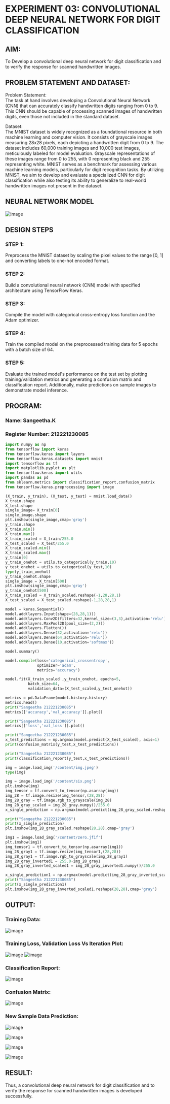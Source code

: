 # EXPERIMENT 03: CONVOLUTIONAL DEEP NEURAL NETWORK FOR DIGIT CLASSIFICATION
## AIM:
To Develop a convolutional deep neural network for digit classification and to verify the response for scanned handwritten images.
## PROBLEM STATEMENT AND DATASET:
Problem Statement:<br/>
The task at hand involves developing a Convolutional Neural Network (CNN) that can accurately classify handwritten digits ranging from 0 to 9. This CNN should be capable of processing scanned images of handwritten digits, even those not included in the standard dataset.

Dataset:<br/>
The MNIST dataset is widely recognized as a foundational resource in both machine learning and computer vision. It consists of grayscale images measuring 28x28 pixels, each depicting a handwritten digit from 0 to 9. The dataset includes 60,000 training images and 10,000 test images, meticulously labeled for model evaluation. Grayscale representations of these images range from 0 to 255, with 0 representing black and 255 representing white. MNIST serves as a benchmark for assessing various machine learning models, particularly for digit recognition tasks. By utilizing MNIST, we aim to develop and evaluate a specialized CNN for digit classification while also testing its ability to generalize to real-world handwritten images not present in the dataset.

## NEURAL NETWORK MODEL
![image](https://github.com/Rithigasri/mnist-classification/assets/93427256/ee4daf29-1167-4f33-8c24-8851a8ef812c)


## DESIGN STEPS
### STEP 1:
Preprocess the MNIST dataset by scaling the pixel values to the range [0, 1] and converting labels to one-hot encoded format.
### STEP 2:
Build a convolutional neural network (CNN) model with specified architecture using TensorFlow Keras.
### STEP 3:
Compile the model with categorical cross-entropy loss function and the Adam optimizer.
### STEP 4:
Train the compiled model on the preprocessed training data for 5 epochs with a batch size of 64.
### STEP 5:
Evaluate the trained model's performance on the test set by plotting training/validation metrics and generating a confusion matrix and classification report. Additionally, make predictions on sample images to demonstrate model inference.

## PROGRAM:
### Name: Sangeetha.K
### Register Number: 212221230085
```python
import numpy as np
from tensorflow import keras
from tensorflow.keras import layers
from tensorflow.keras.datasets import mnist
import tensorflow as tf
import matplotlib.pyplot as plt
from tensorflow.keras import utils
import pandas as pd
from sklearn.metrics import classification_report,confusion_matrix
from tensorflow.keras.preprocessing import image

(X_train, y_train), (X_test, y_test) = mnist.load_data()
X_train.shape
X_test.shape
single_image= X_train[0]
single_image.shape
plt.imshow(single_image,cmap='gray')
y_train.shape
X_train.min()
X_train.max()
X_train_scaled = X_train/255.0
X_test_scaled = X_test/255.0
X_train_scaled.min()
X_train_scaled.max()
y_train[0]
y_train_onehot = utils.to_categorical(y_train,10)
y_test_onehot = utils.to_categorical(y_test,10)
type(y_train_onehot)
y_train_onehot.shape
single_image = X_train[500]
plt.imshow(single_image,cmap='gray')
y_train_onehot[500]
X_train_scaled = X_train_scaled.reshape(-1,28,28,1)
X_test_scaled = X_test_scaled.reshape(-1,28,28,1)

model = keras.Sequential()
model.add(layers.Input(shape=(28,28,1)))
model.add(layers.Conv2D(filters=32,kernel_size=(3,3),activation='relu'))
model.add(layers.MaxPool2D(pool_size=(2,2)))
model.add(layers.Flatten())
model.add(layers.Dense(32,activation='relu'))
model.add(layers.Dense(64,activation='relu'))
model.add(layers.Dense(10,activation='softmax'))

model.summary()

model.compile(loss='categorical_crossentropy',
              optimizer='adam',
              metrics='accuracy')

model.fit(X_train_scaled ,y_train_onehot, epochs=5,
          batch_size=64,
          validation_data=(X_test_scaled,y_test_onehot))

metrics = pd.DataFrame(model.history.history)
metrics.head()
print("Sangeetha 212221230085")
metrics[['accuracy','val_accuracy']].plot()

print("Sangeetha 212221230085")
metrics[['loss','val_loss']].plot()

print("Sangeetha 212221230085")
x_test_predictions = np.argmax(model.predict(X_test_scaled), axis=1)
print(confusion_matrix(y_test,x_test_predictions))

print("Sangeetha 212221230085")
print(classification_report(y_test,x_test_predictions))

img = image.load_img('/content/img.jpeg')
type(img)

img = image.load_img('/content/six.png')
plt.imshow(img)
img_tensor = tf.convert_to_tensor(np.asarray(img))
img_28 = tf.image.resize(img_tensor,(28,28))
img_28_gray = tf.image.rgb_to_grayscale(img_28)
img_28_gray_scaled = img_28_gray.numpy()/255.0
x_single_prediction = np.argmax(model.predict(img_28_gray_scaled.reshape(1,28,28,1)),axis=1)

print("Sangeetha 212221230085")
print(x_single_prediction)
plt.imshow(img_28_gray_scaled.reshape(28,28),cmap='gray')

img1 = image.load_img('/content/zero.jfif')
plt.imshow(img1)
img_tensor1 = tf.convert_to_tensor(np.asarray(img1))
img_28_gray1 = tf.image.resize(img_tensor1,(28,28))
img_28_gray1 = tf.image.rgb_to_grayscale(img_28_gray1)
img_28_gray_inverted1 = 255.0-img_28_gray1
img_28_gray_inverted_scaled1 = img_28_gray_inverted1.numpy()/255.0

x_single_prediction1 = np.argmax(model.predict(img_28_gray_inverted_scaled1.reshape(1,28,28,1)),axis=1)
print("Sangeetha 212221230085")
print(x_single_prediction1)
plt.imshow(img_28_gray_inverted_scaled1.reshape(28,28),cmap='gray')
```

## OUTPUT:
### Training Data:
![image](https://github.com/sangeethak15-AI/mnist-classification/assets/93992063/19748802-744b-4798-89a1-aec0f469b89d)


### Training Loss, Validation Loss Vs Iteration Plot:
![image](https://github.com/sangeethak15-AI/mnist-classification/assets/93992063/69a61b27-fb5f-4fe8-8b82-8c46dc7c7183)
![image](https://github.com/sangeethak15-AI/mnist-classification/assets/93992063/ae6c2067-5174-42d2-9aae-4eb369022014)


### Classification Report:
![image](https://github.com/sangeethak15-AI/mnist-classification/assets/93992063/348ef3fb-6eaf-4324-be54-0993b622ce74)

### Confusion Matrix:
![image](https://github.com/sangeethak15-AI/mnist-classification/assets/93992063/961b3525-ab41-4024-85b4-f8100acd7c6e)

### New Sample Data Prediction:
![image](https://github.com/sangeethak15-AI/mnist-classification/assets/93992063/77ae3741-9b30-4599-878e-898451710e67)

![image](https://github.com/sangeethak15-AI/mnist-classification/assets/93992063/55ec88d7-31fb-40a1-8c4f-b5e239213a06)

![image](https://github.com/sangeethak15-AI/mnist-classification/assets/93992063/55054ab0-6b68-4590-9a28-32d134770877)

![image](https://github.com/sangeethak15-AI/mnist-classification/assets/93992063/248b3ada-7afe-4ee9-b1d4-2cefe6a78991)


## RESULT:
Thus, a convolutional deep neural network for digit classification and to verify the response for scanned handwritten images is developed successfully.
